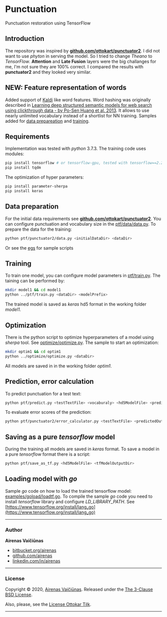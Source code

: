 # Punctuation
Punctuation restoration using TensorFlow

## Introduction
The repository was inspired by **[github.com/ottokart/punctuator2](https://github.com/ottokart/punctuator2)**. I did not want to use *phyton* in serving the model. So I tried to change *Theano* to *TensorFlow*. **Attention** and **Late Fusion** layers were the big challanges for me, I'm not sure they are 100% correct. I compared the results with **punctuator2** and they looked very similar.

## NEW: Feature representation of words
Added support of [Kaldi](https://github.com/kaldi-asr/kaldi) like word features. Word hashing was originally described in [Learning deep structured semantic models for web search using clickthrough data - by Po-Sen Huang et al. 2013](https://posenhuang.github.io/papers/cikm2013_DSSM_fullversion.pdf). It allows to use nearly unlimited vocabulary instead of a shortlist for NN training.
Samples added for [data prepareation](egs/bit-prepare-features) and [training](egs/bit-train-features). 

## Requirements
Implementation was tested with *python* 3.7.3. The training code uses modules: 
```bash
pip install tensorflow # or tensorflow-gpu, tested with tensorflow==2.2.0
pip install tqdm
```
The optimization of hyper parameters:
```bash
pip install parameter-sherpa
pip install keras
```

## Data preparation
For the initial data requirements see **[github.com/ottokart/punctuator2](https://github.com/ottokart/punctuator2)**. You can configure punctuation and vocabulary size in the [ptf/data/data.py](ptf/data/data.py). To prepare the data for the training:
```bash
python ptf/punctuator2/data.py <initialDataDir> <dataDir>
```
Or see the [egs](egs) for sample scripts 

## Training
To train one model, you can configure model parameters in [ptf/train.py](ptf/train.py). The taining can be performed by:
```bash
mkdir model1 && cd model1
python ../ptf/train.py <dataDir> <modelPrefix>
```
The trained model is saved as *keras* hd5 format in the working folder *model1*. 

## Optimization
There is the python script to optimize hyperparameters of a model using *sherpa* tool. See  [optimize/optimize.py](optimize/optimize.py). The sample to start an optimization:
```bash
mkdir optim1 && cd optim1
python ../optimize/optimize.py <dataDir> 
```
All models are saved in in the working folder *optim1*.


## Prediction, error calculation
To predict punctuation for a test text:
```bash
python ptf/predict.py <testTextFile> <vocaburaly> <hd5ModelFile> <predictedOutputFile>
```
To evaluate error scores of the prediction:
```bash
python ptf/punctuator2/error_calculator.py <testTextFile> <predictedOutputFile>
```

## Saving as a pure *tensorflow* model
During the training all models are saved in *keras* format. To save a model in a pure *tensorflow* format there is a script:
```bash
python ptf/save_as_tf.py <hd5ModelFile> <tfModelOutputDir>
```
## Loading model with *go*
Sample *go* code on how to load the trained tensorflow model: [examples/goload/loadtf.go](examples/goload/loadtf.go). To compile the sample *go* code you need to install *tensorflow* library and configure *LD_LIBRARY_PATH*. See [https://www.tensorflow.org/install/lang_go](https://www.tensorflow.org/install/lang_go)

---
### Author

**Airenas Vaičiūnas**
 
* [bitbucket.org/airenas](https://bitbucket.org/airenas)
* [github.com/airenas](https://github.com/airenas/)
* [linkedin.com/in/airenas](https://www.linkedin.com/in/airenas/)


---
### License

Copyright © 2020, [Airenas Vaičiūnas](https://github.com/airenas).
Released under the [The 3-Clause BSD License](LICENSE).

Also, please, see the [License Ottokar Tilk](Licenses/).

---
